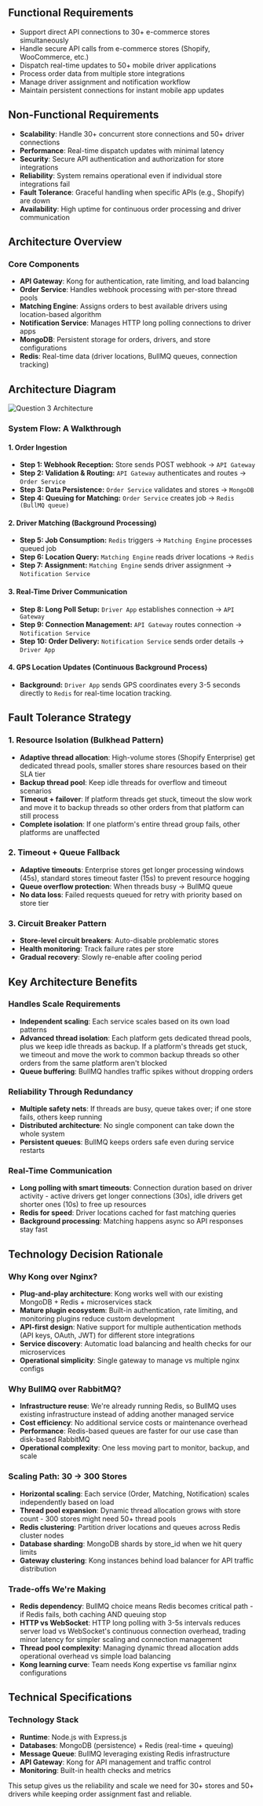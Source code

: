 ## Functional Requirements

- Support direct API connections to 30+ e-commerce stores simultaneously
- Handle secure API calls from e-commerce stores (Shopify, WooCommerce, etc.)
- Dispatch real-time updates to 50+ mobile driver applications
- Process order data from multiple store integrations
- Manage driver assignment and notification workflow
- Maintain persistent connections for instant mobile app updates

## Non-Functional Requirements

- **Scalability**: Handle 30+ concurrent store connections and 50+ driver connections
- **Performance**: Real-time dispatch updates with minimal latency
- **Security**: Secure API authentication and authorization for store integrations
- **Reliability**: System remains operational even if individual store integrations fail
- **Fault Tolerance**: Graceful handling when specific APIs (e.g., Shopify) are down
- **Availability**: High uptime for continuous order processing and driver communication

## Architecture Overview

### Core Components
- **API Gateway**: Kong for authentication, rate limiting, and load balancing
- **Order Service**: Handles webhook processing with per-store thread pools
- **Matching Engine**: Assigns orders to best available drivers using location-based algorithm
- **Notification Service**: Manages HTTP long polling connections to driver apps
- **MongoDB**: Persistent storage for orders, drivers, and store configurations
- **Redis**: Real-time data (driver locations, BullMQ queues, connection tracking)

### 

## Architecture Diagram

![Question 3 Architecture](./images/Question3.png)

### System Flow: A Walkthrough

#### 1. Order Ingestion
- **Step 1: Webhook Reception:** Store sends POST webhook → `API Gateway`
- **Step 2: Validation & Routing:** `API Gateway` authenticates and routes → `Order Service`  
- **Step 3: Data Persistence:** `Order Service` validates and stores → `MongoDB`
- **Step 4: Queuing for Matching:** `Order Service` creates job → `Redis (BullMQ queue)`

#### 2. Driver Matching (Background Processing)
- **Step 5: Job Consumption:** `Redis` triggers → `Matching Engine` processes queued job
- **Step 6: Location Query:** `Matching Engine` reads driver locations → `Redis`
- **Step 7: Assignment:** `Matching Engine` sends driver assignment → `Notification Service`

#### 3. Real-Time Driver Communication
- **Step 8: Long Poll Setup:** `Driver App` establishes connection → `API Gateway`
- **Step 9: Connection Management:** `API Gateway` routes connection → `Notification Service`
- **Step 10: Order Delivery:** `Notification Service` sends order details → `Driver App`

#### 4. GPS Location Updates (Continuous Background Process)
- **Background:** `Driver App` sends GPS coordinates every 3-5 seconds directly to `Redis` for real-time location tracking.




## Fault Tolerance Strategy

### 1. Resource Isolation (Bulkhead Pattern)
- **Adaptive thread allocation**: High-volume stores (Shopify Enterprise) get dedicated thread pools, smaller stores share resources based on their SLA tier
- **Backup thread pool**: Keep idle threads for overflow and timeout scenarios
- **Timeout + failover**: If platform threads get stuck, timeout the slow work and move it to backup threads so other orders from that platform can still process
- **Complete isolation**: If one platform's entire thread group fails, other platforms are unaffected

### 2. Timeout + Queue Fallback
- **Adaptive timeouts**: Enterprise stores get longer processing windows (45s), standard stores timeout faster (15s) to prevent resource hogging
- **Queue overflow protection**: When threads busy → BullMQ queue
- **No data loss**: Failed requests queued for retry with priority based on store tier

### 3. Circuit Breaker Pattern  
- **Store-level circuit breakers**: Auto-disable problematic stores
- **Health monitoring**: Track failure rates per store
- **Gradual recovery**: Slowly re-enable after cooling period

## Key Architecture Benefits

### Handles Scale Requirements
- **Independent scaling**: Each service scales based on its own load patterns
- **Advanced thread isolation**: Each platform gets dedicated thread pools, plus we keep idle threads as backup. If a platform's threads get stuck, we timeout and move the work to common backup threads so other orders from the same platform aren't blocked
- **Queue buffering**: BullMQ handles traffic spikes without dropping orders

### Reliability Through Redundancy
- **Multiple safety nets**: If threads are busy, queue takes over; if one store fails, others keep running
- **Distributed architecture**: No single component can take down the whole system
- **Persistent queues**: BullMQ keeps orders safe even during service restarts

### Real-Time Communication
- **Long polling with smart timeouts**: Connection duration based on driver activity - active drivers get longer connections (30s), idle drivers get shorter ones (10s) to free up resources
- **Redis for speed**: Driver locations cached for fast matching queries
- **Background processing**: Matching happens async so API responses stay fast

## Technology Decision Rationale

### Why Kong over Nginx?
- **Plug-and-play architecture**: Kong works well with our existing MongoDB + Redis + microservices stack
- **Mature plugin ecosystem**: Built-in authentication, rate limiting, and monitoring plugins reduce custom development
- **API-first design**: Native support for multiple authentication methods (API keys, OAuth, JWT) for different store integrations
- **Service discovery**: Automatic load balancing and health checks for our microservices
- **Operational simplicity**: Single gateway to manage vs multiple nginx configs

### Why BullMQ over RabbitMQ?
- **Infrastructure reuse**: We're already running Redis, so BullMQ uses existing infrastructure instead of adding another managed service
- **Cost efficiency**: No additional service costs or maintenance overhead
- **Performance**: Redis-based queues are faster for our use case than disk-based RabbitMQ
- **Operational complexity**: One less moving part to monitor, backup, and scale

### Scaling Path: 30 → 300 Stores
- **Horizontal scaling**: Each service (Order, Matching, Notification) scales independently based on load
- **Thread pool expansion**: Dynamic thread allocation grows with store count - 300 stores might need 50+ thread pools
- **Redis clustering**: Partition driver locations and queues across Redis cluster nodes
- **Database sharding**: MongoDB shards by store_id when we hit query limits
- **Gateway clustering**: Kong instances behind load balancer for API traffic distribution

### Trade-offs We're Making
- **Redis dependency**: BullMQ choice means Redis becomes critical path - if Redis fails, both caching AND queuing stop
- **HTTP vs WebSocket**: HTTP long polling with 3-5s intervals reduces server load vs WebSocket's continuous connection overhead, trading minor latency for simpler scaling and connection management
- **Thread pool complexity**: Managing dynamic thread allocation adds operational overhead vs simple load balancing
- **Kong learning curve**: Team needs Kong expertise vs familiar nginx configurations

## Technical Specifications

### Technology Stack
- **Runtime**: Node.js with Express.js
- **Databases**: MongoDB (persistence) + Redis (real-time + queuing)
- **Message Queue**: BullMQ leveraging existing Redis infrastructure
- **API Gateway**: Kong for API management and traffic control
- **Monitoring**: Built-in health checks and metrics

This setup gives us the reliability and scale we need for 30+ stores and 50+ drivers while keeping order assignment fast and reliable.

